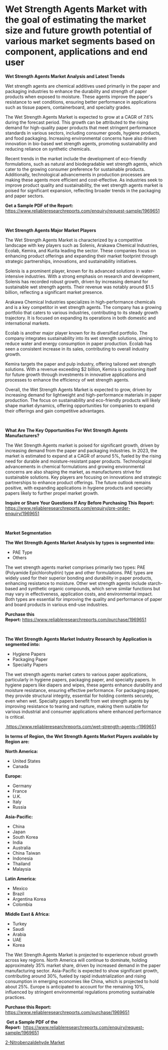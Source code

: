 <p><h1>Wet Strength Agents Market with the goal of estimating the market size and future growth potential of various market segments based on component, applications and end user</h1></p><p><strong>Wet Strength Agents Market Analysis and Latest Trends</strong></p>
<p><p>Wet strength agents are chemical additives used primarily in the paper and packaging industries to enhance the durability and strength of paper products when exposed to moisture. These agents improve the paper's resistance to wet conditions, ensuring better performance in applications such as tissue papers, containerboard, and specialty grades. </p><p>The Wet Strength Agents Market is expected to grow at a CAGR of 7.6% during the forecast period. This growth can be attributed to the rising demand for high-quality paper products that meet stringent performance standards in various sectors, including consumer goods, hygiene products, and food packaging. Increasing environmental concerns have also driven innovation in bio-based wet strength agents, promoting sustainability and reducing reliance on synthetic chemicals.</p><p>Recent trends in the market include the development of eco-friendly formulations, such as natural and biodegradable wet strength agents, which cater to the growing consumer preference for sustainable products. Additionally, technological advancements in production processes are making these agents more efficient and cost-effective. As industries seek to improve product quality and sustainability, the wet strength agents market is poised for significant expansion, reflecting broader trends in the packaging and paper sectors.</p></p>
<p><strong>Get a Sample PDF of the Report:&nbsp;</strong> <a href="https://www.reliableresearchreports.com/enquiry/request-sample/1969651?utm_campaign=2181&utm_medium=2&utm_source=Github&utm_content=ia&utm_term=04022025&utm_id=wet-strength-agents">https://www.reliableresearchreports.com/enquiry/request-sample/1969651</a></p>
<p>&nbsp;</p>
<p><strong>Wet Strength Agents Major Market Players</strong></p>
<p><p>The Wet Strength Agents Market is characterized by a competitive landscape with key players such as Solenis, Arakawa Chemical Industries, Ecolab, Kemira, and Kurita leading the sector. These companies focus on enhancing product offerings and expanding their market footprint through strategic partnerships, innovations, and sustainability initiatives.</p><p>Solenis is a prominent player, known for its advanced solutions in water-intensive industries. With a strong emphasis on research and development, Solenis has recorded robust growth, driven by increasing demand for sustainable wet strength agents. Their revenue was notably around $1.5 billion, reflecting a significant market presence.</p><p>Arakawa Chemical Industries specializes in high-performance chemicals and is a key competitor in wet strength agents. The company has a growing portfolio that caters to various industries, contributing to its steady growth trajectory. It is focused on expanding its operations in both domestic and international markets.</p><p>Ecolab is another major player known for its diversified portfolio. The company integrates sustainability into its wet strength solutions, aiming to reduce water and energy consumption in paper production. Ecolab has seen a consistent increase in its sales, contributing to overall industry growth.</p><p>Kemira targets the paper and pulp industry, offering tailored wet strength solutions. With a revenue exceeding $2 billion, Kemira is positioning itself for future growth through investments in innovative applications and processes to enhance the efficiency of wet strength agents.</p><p>Overall, the Wet Strength Agents Market is expected to grow, driven by increasing demand for lightweight and high-performance materials in paper production. The focus on sustainability and eco-friendly products will likely shape market dynamics, offering opportunities for companies to expand their offerings and gain competitive advantages.</p></p>
<p>&nbsp;</p>
<p><strong>What Are The Key Opportunities For Wet Strength Agents Manufacturers?</strong></p>
<p><p>The Wet Strength Agents market is poised for significant growth, driven by increasing demand from the paper and packaging industries. In 2023, the market is estimated to expand at a CAGR of around 5%, fueled by the rising need for durable and moisture-resistant paper products. Technological advancements in chemical formulations and growing environmental concerns are also shaping the market, as manufacturers strive for sustainable solutions. Key players are focusing on innovations and strategic partnerships to enhance product offerings. The future outlook remains positive, with expanding applications in hygiene products and specialty papers likely to further propel market growth.</p></p>
<p><strong>Inquire or Share Your Questions If Any Before Purchasing This Report:</strong> <a href="https://www.reliableresearchreports.com/enquiry/pre-order-enquiry/1969651?utm_campaign=2181&utm_medium=2&utm_source=Github&utm_content=ia&utm_term=04022025&utm_id=wet-strength-agents">https://www.reliableresearchreports.com/enquiry/pre-order-enquiry/1969651</a></p>
<p>&nbsp;</p>
<p><strong>Market Segmentation</strong></p>
<p><strong>The Wet Strength Agents Market Analysis by types is segmented into:</strong></p>
<p><ul><li>PAE Type</li><li>Others</li></ul></p>
<p><p>The wet strength agents market comprises primarily two types: PAE (Polyamide Epichlorohydrin) type and other formulations. PAE types are widely used for their superior bonding and durability in paper products, enhancing resistance to moisture. Other wet strength agents include starch-based and synthetic organic compounds, which serve similar functions but may vary in effectiveness, application costs, and environmental impact. Both types are essential for improving the quality and performance of paper and board products in various end-use industries.</p></p>
<p><strong>Purchase this Report:&nbsp;</strong><a href="https://www.reliableresearchreports.com/purchase/1969651?utm_campaign=2181&utm_medium=2&utm_source=Github&utm_content=ia&utm_term=04022025&utm_id=wet-strength-agents">https://www.reliableresearchreports.com/purchase/1969651</a></p>
<p>&nbsp;</p>
<p><strong>The Wet Strength Agents Market Industry Research by Application is segmented into:</strong></p>
<p><ul><li>Hygiene Papers</li><li>Packaging Paper</li><li>Specialty Papers</li></ul></p>
<p><p>The wet strength agents market caters to various paper applications, particularly in hygiene papers, packaging paper, and specialty papers. In hygiene papers like diapers and wipes, these agents enhance durability and moisture resistance, ensuring effective performance. For packaging paper, they provide structural integrity, essential for holding contents securely, even when wet. Specialty papers benefit from wet strength agents by improving resistance to tearing and rupture, making them suitable for various industrial and consumer applications where enhanced performance is critical.</p></p>
<p><a href="https://www.reliableresearchreports.com/wet-strength-agents-r1969651?utm_campaign=2181&utm_medium=2&utm_source=Github&utm_content=ia&utm_term=04022025&utm_id=wet-strength-agents">&nbsp;https://www.reliableresearchreports.com/wet-strength-agents-r1969651</a></p>
<p><strong>In terms of Region, the Wet Strength Agents Market Players available by Region are:</strong></p>
<p>
    <p> <strong> North America: </strong>
        <ul>
            <li>United States</li>
            <li>Canada</li>
        </ul>
        </p> 
    <p> <strong> Europe: </strong>
        <ul>
            <li>Germany</li>
            <li>France</li>
            <li>U.K.</li>
            <li>Italy</li>
            <li>Russia</li>
        </ul>
        </p> 
    <p> <strong> Asia-Pacific: </strong>
        <ul>
            <li>China</li>
            <li>Japan</li>
            <li>South Korea</li>
            <li>India</li>
            <li>Australia</li>
            <li>China Taiwan</li>
            <li>Indonesia</li>
            <li>Thailand</li>
            <li>Malaysia</li>
        </ul>
        </p> 
    <p> <strong> Latin America: </strong>
        <ul>
            <li>Mexico</li>
            <li>Brazil</li>
            <li>Argentina Korea</li>
            <li>Colombia</li>
        </ul>
        </p> 
    <p> <strong> Middle East & Africa: </strong>
        <ul>
            <li>Turkey</li>
            <li>Saudi</li>
            <li>Arabia</li>
            <li>UAE</li>
            <li>Korea</li>
        </ul>
    </p>
    </p>
<p><p>The Wet Strength Agents Market is projected to experience robust growth across key regions. North America will continue to dominate, holding approximately 35% market share, driven by increased demand in the paper manufacturing sector. Asia-Pacific is expected to show significant growth, contributing around 30%, fueled by rapid industrialization and rising consumption in emerging economies like China, which is projected to hold about 25%. Europe is anticipated to account for the remaining 10%, influenced by stringent environmental regulations promoting sustainable practices.</p></p>
<p><strong>Purchase this Report: </strong><a href="https://www.reliableresearchreports.com/purchase/1969651?utm_campaign=2181&utm_medium=2&utm_source=Github&utm_content=ia&utm_term=04022025&utm_id=wet-strength-agents">https://www.reliableresearchreports.com/purchase/1969651</a></p>
<p>&nbsp;<strong>Get a Sample PDF of the Report:&nbsp;&nbsp;</strong><a href="https://www.reliableresearchreports.com/enquiry/request-sample/1969651?utm_campaign=2181&utm_medium=2&utm_source=Github&utm_content=ia&utm_term=04022025&utm_id=wet-strength-agents">https://www.reliableresearchreports.com/enquiry/request-sample/1969651</a></p>
<p><strong></strong></p>
<p><p><a href="https://github.com/AshikRahman991/Market-Research-Report-List-1/blob/main/2-nitrobenzaldehyde-market.md?utm_campaign=2181&utm_medium=2&utm_source=Github&utm_content=ia&utm_term=04022025&utm_id=wet-strength-agents">2-Nitrobenzaldehyde Market</a></p></p>